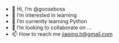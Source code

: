 - 👋 Hi, I’m @gooseboss
- 👀 I’m interested in learning
- 🌱 I’m currently learning Python
- 💞️ I’m looking to collaborate on ...
- 📫 How to reach me jiaping.h@gmail.com

<!---
gooseboss/gooseboss is a ✨ special ✨ repository because its `README.md` (this file) appears on your GitHub profile.
You can click the Preview link to take a look at your changes.
--->
